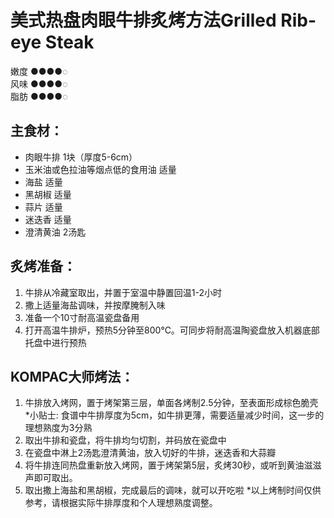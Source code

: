 # 美式热盘肉眼牛排炙烤方法Grilled Rib-eye Steak
嫩度 ●●●●◌  
风味 ●●●●◌  
脂肪 ●●●●◌  


## 主食材：
- 肉眼牛排 1块（厚度5-6cm）
- 玉米油或色拉油等烟点低的食用油 适量
- 海盐 适量
- 黑胡椒 适量
- 蒜片 适量
- 迷迭香 适量
- 澄清黄油 2汤匙

## 炙烤准备：
1. 牛排从冷藏室取出，并置于室温中静置回温1-2小时
2. 撒上适量海盐调味，并按摩腌制入味
3. 准备一个10寸耐高温瓷盘备用
4. 打开高温牛排炉，预热5分钟至800℃。可同步将耐高温陶瓷盘放入机器底部托盘中进行预热

## KOMPAC大师烤法：
1. 牛排放入烤网，置于烤架第三层，单面各烤制2.5分钟，至表面形成棕色脆壳  
*小贴士: 食谱中牛排厚度为5cm，如牛排更薄，需要适量减少时间，这一步的理想熟度为3分熟
2. 取出牛排和瓷盘，将牛排均匀切割，并码放在瓷盘中
3. 在瓷盘中淋上2汤匙澄清黄油，放入切好的牛排，迷迭香和大蒜瓣
4. 将牛排连同热盘重新放入烤网，置于烤架第5层，炙烤30秒，或听到黄油滋滋声即可取出。
5. 取出撒上海盐和黑胡椒，完成最后的调味，就可以开吃啦
*以上烤制时间仅供参考，请根据实际牛排厚度和个人理想熟度调整。
